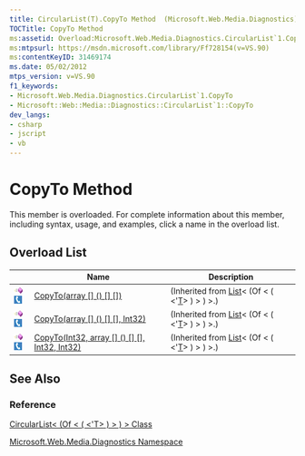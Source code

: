 ```yaml
---
title: CircularList(T).CopyTo Method  (Microsoft.Web.Media.Diagnostics)
TOCTitle: CopyTo Method
ms:assetid: Overload:Microsoft.Web.Media.Diagnostics.CircularList`1.CopyTo
ms:mtpsurl: https://msdn.microsoft.com/library/Ff728154(v=VS.90)
ms:contentKeyID: 31469174
ms.date: 05/02/2012
mtps_version: v=VS.90
f1_keywords:
- Microsoft.Web.Media.Diagnostics.CircularList`1.CopyTo
- Microsoft::Web::Media::Diagnostics::CircularList`1::CopyTo
dev_langs:
- csharp
- jscript
- vb
---
```


# CopyTo Method

This member is overloaded. For complete information about this member, including syntax, usage, and examples, click a name in the overload list.

## Overload List

||Name|Description|
|--- |--- |--- |
|![Public method](images/Ff728153.pubmethod(en-us,VS.90).gif "Public method")![Supported by Silverlight for Windows Phone](images/Ff728140.slMobile(en-us,VS.90).gif "Supported by Silverlight for Windows Phone")|[CopyTo(array<T> [] () [] [])](https://msdn.microsoft.com/library/t69dktcd)|(Inherited from [List](https://msdn.microsoft.com/library/6sh2ey19)< (Of < ( <'[T](circularlist-t-class-microsoft-web-media-diagnostics_1.md)> ) > ) >.)|
|![Public method](images/Ff728153.pubmethod(en-us,VS.90).gif "Public method")![Supported by Silverlight for Windows Phone](images/Ff728140.slMobile(en-us,VS.90).gif "Supported by Silverlight for Windows Phone")|[CopyTo(array<T> [] () [] [], Int32)](https://msdn.microsoft.com/library/4df7xky9)|(Inherited from [List](https://msdn.microsoft.com/library/6sh2ey19)< (Of < ( <'[T](circularlist-t-class-microsoft-web-media-diagnostics_1.md)> ) > ) >.)|
|![Public method](images/Ff728153.pubmethod(en-us,VS.90).gif "Public method")![Supported by Silverlight for Windows Phone](images/Ff728140.slMobile(en-us,VS.90).gif "Supported by Silverlight for Windows Phone")|[CopyTo(Int32, array<T> [] () [] [], Int32, Int32)](https://msdn.microsoft.com/library/3eb2b9x8)|(Inherited from [List](https://msdn.microsoft.com/library/6sh2ey19)< (Of < ( <'[T](circularlist-t-class-microsoft-web-media-diagnostics_1.md)> ) > ) >.)|

## See Also

### Reference

[CircularList\< (Of \< ( \<'T\> ) \> ) \> Class](circularlist-t-class-microsoft-web-media-diagnostics_1.md)

[Microsoft.Web.Media.Diagnostics Namespace](microsoft-web-media-diagnostics-namespace_1.md)
